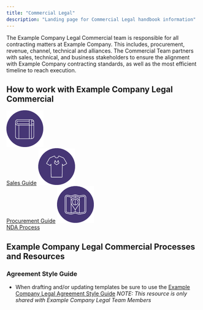```yaml
---
title: "Commercial Legal"
description: "Landing page for Commercial Legal handbook information"
---
```


The Example Company Legal Commercial team is responsible for all contracting matters at Example Company. This includes, procurement, revenue, channel, technical and alliances. The Commercial Team partners with sales, technical, and business stakeholders to ensure the alignment with Example Company contracting standards, as well as the most efficient timeline to reach execution.

## How to work with Example Company Legal Commercial

<a href="/handbook/legal/customer-negotiations"  class="btn btn-secondary btn-lrg my-4 px-5">
<img src="blog.png" alt="Example Company Marketing - Demand Generation - Icon" class="my-4" height="96" width="96"><br>
Sales Guide</a>
<a href="/handbook/legal/procurement-guide-collaborating-with-example_company-legal" class="btn btn-secondary btn-lrg  mx-1 my-4 px-5">
<img src="swag_shop.png" alt="Example Company Marketing - Design - Icon"  class="my-4" height="96" width="96"><br>
Procurement Guide</a>
<a href="/handbook/legal/nda" class="btn btn-secondary btn-lrg my-4 px-5">
<img src="location.png" alt="Example Company Marketing - Developer Relations - Icon"  class="my-4" height="96" width="96"><br>
NDA Process</a>

## Example Company Legal Commercial Processes and Resources

### Agreement Style Guide

- When drafting and/or updating templates be sure to use the [Example Company Legal Agreement Style Guide](https://docs.google.com/document/d/1Gl3QYLL-A4SiAIfPZ8SI6bKnE1UpUek4MHDSOt1YIrM/edit#) *NOTE: This resource is only shared with Example Company Legal Team Members*
